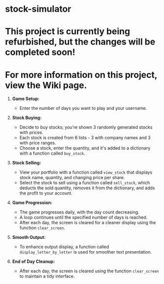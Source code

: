# stock-simulator

# This project is currently being refurbished, but the changes will be completed soon! 
# For more information on this project, view the Wiki page.

1. **Game Setup:**
   - Enter the number of days you want to play and your username.

2. **Stock Buying:**
   - Decide to buy stocks; you're shown 3 randomly generated stocks with prices.
   - Each stock is created from 6 lists - 3 with company names and 3 with price ranges.
   - Choose a stock, enter the quantity, and it's added to a dictionary with a function called `buy_stock`.

3. **Stock Selling:**
   - View your portfolio with a function called `view_stock` that displays stock name, quantity, and changing price per share.
   - Select the stock to sell using a function called `sell_stock`, which deducts the sold quantity, removes it from the dictionary, and adds the profit to your account.

4. **Game Progression:**
   - The game progresses daily, with the day count decreasing.
   - A loop continues until the specified number of days is reached.
   - After each day, the screen is cleared for a cleaner display using the function `clear_screen`.

5. **Smooth Output:**
   - To enhance output display, a function called `display_letter_by_letter` is used for smoother text presentation.

6. **End of Day Cleanup:**
   - After each day, the screen is cleared using the function `clear_screen` to maintain a tidy interface.